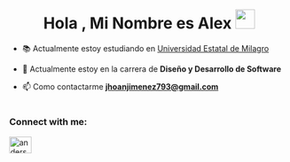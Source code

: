 <h1 align="center"><b>Hola , Mi Nombre es Alex  </b><img src="https://media.giphy.com/media/hvRJCLFzcasrR4ia7z/giphy.gif" width="35"></h1>
<!--  -->

<!-- BREVE DESCRIPCION -->
- 📚 Actualmente estoy estudiando en [Universidad Estatal de Milagro](https://www.unemi.edu.ec/)

- 🌱 Actualmente estoy en la carrera de **Diseño y Desarrollo de Software**

- 📫 Como contactarme **jhoanjimenez793@gmail.com**

<h1 align="center"></h1>
<!--  -->

<!-- CONTACTO -->
<h3 align="left">Connect with me:</h3>
<p align="left">
<a href="https://www.instagram.com/alejic/" target="blank"><img align="center" src="https://raw.githubusercontent.com/rahuldkjain/github-profile-readme-generator/master/src/images/icons/Social/instagram.svg" alt="anderson_mend53" height="30" width="40" /></a>
</p>
